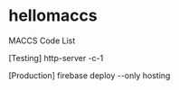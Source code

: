 # hellomaccs
MACCS Code List

[Testing]
http-server -c-1

[Production]
firebase deploy --only hosting